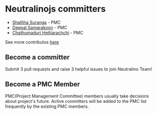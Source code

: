 # Neutralinojs committers

- [Shalitha Suranga](https://github.com/shalithasuranga) - PMC
- [Deepal Samarakoon](https://github.com/deepz123) - PMC
- [Chathumaduri Hettiarachchi](https://github.com/Chathumaduri456) - PMC

See more contributos [here](https://github.com/neutralinojs/neutralinojs/graphs/contributors)

## Become a committer 

Submit 3 pull requests and raise 3 helpful issues to join Neutralino Team!

## Become a PMC Member

PMC(Project Management Committee) members usually take decisions about project's future. Active committers will be added to the PMC list frequently by the existing PMC members.
